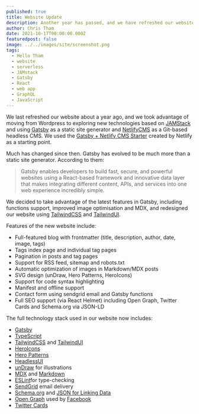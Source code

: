 ```yaml
---
published: true
title: Website Update
description: Another year has passed, and we have refreshed our website, using the latest version of Gatsby.
author: Chris Tham
date: 2021-10-17T00:00:00.000Z
featuredpost: false
image: ../../images/site/screenshot.png
tags:
  - Hello Tham
  - website
  - serverless
  - JAMstack
  - Gatsby
  - React
  - web app
  - GraphQL
  - JavaScript
---
```


We last refreshed our website about a year ago, and we took advantage of moving from Wordpress to exploring new technologies based on
[JAMStack](https://jamstack.org) and using [Gatsby](https://gatsbyjs.com) as a static site generator and
[NetlifyCMS](https://netlifycms.org) as a Git-based headless CMS. We used the
[Gatsby + Netlify CMS Starter](https://github.com/netlify-templates/gatsby-starter-netlify-cms) created by Netlify as a starting point.

Much has changed since then. Gatsby has evolved to be much more than a static site generator. According to them:

> Gatsby enables developers to build fast, secure, and powerful websites using a React-based framework and innovative data layer that makes integrating different content, APIs, and services into one web experience incredibly simple.

We decided to take advantage of the latest features in Gatsby, including functions support, improved image optimisation and MDX, and
redesigned our website using [TailwindCSS](https://tailwindcss.com) and [TailwindUI](https://tailwindui.com).

Features of the new website include:

- Full-featured blog with frontmatter (title, description, author, date, image, tags)
- Tags index page and individual tag pages
- Pagination in posts and tag pages
- Support for RSS feed, sitemap and robots.txt
- Automatic optimization of images in Markdown/MDX posts
- SVG design (unDraw, Hero Patterns, HeroIcons)
- Support for code syntax highlighting
- Manifest and offline support
- Contact form using sendgrid email and Gatsby functions
- Full SEO support (via React Helmet) including Open Graph, Twitter Cards and Schema.org via JSON-LD

The full technology stack used in our website now includes:

- [Gatsby](https://gatsbyjs.org)
- [TypeScript](https://www.typescriptlang.org/)
- [TailwindCSS](https://tailwindcss.com) and [TailwindUI](https://tailwindui.com)
- [HeroIcons](https://heroicons.com/)
- [Hero Patterns](https://heropatterns.com/)
- [HeadlessUI](https://headlessui.dev/)
- [unDraw](https://undraw.co/) for illustrations
- [MDX](https://mdxjs.com/) and [Markdown](https://www.markdownguide.org/)
- [ESLint](https://eslint.org)for type-checking
- [SendGrid](https://sendgrid.com/) email delivery
- [Schema.org](https://schema.org/) and [JSON for Linking Data](https://json-ld.org/)
- [Open Graph](https://ogp.me/) used by [Facebook](https://developers.facebook.com/docs/sharing/webmasters/#markup)
- [Twitter Cards](https://developer.twitter.com/en/docs/twitter-for-websites/cards/overview/abouts-cards)
